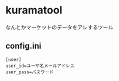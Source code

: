 # kuramatool
なんとかマーケットのデータをアレするツール

## config.ini

```
[user]
user_id=ユーザ名メールアドレス
user_pass=パスワード
```
